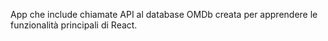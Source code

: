 App che include chiamate API al database OMDb creata per apprendere le funzionalità principali di React.
